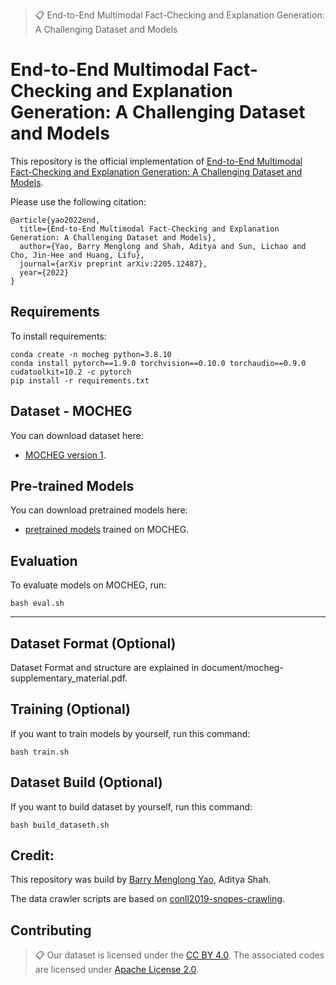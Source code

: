 >📋  End-to-End Multimodal Fact-Checking and Explanation Generation: A Challenging Dataset and Models

# End-to-End Multimodal Fact-Checking and Explanation Generation: A Challenging Dataset and Models

This repository is the official implementation of [End-to-End Multimodal Fact-Checking and Explanation Generation: A Challenging Dataset and Models](https://arxiv.org/abs/2205.12487). 

Please use the following citation:
```
@article{yao2022end,
  title={End-to-End Multimodal Fact-Checking and Explanation Generation: A Challenging Dataset and Models},
  author={Yao, Barry Menglong and Shah, Aditya and Sun, Lichao and Cho, Jin-Hee and Huang, Lifu},
  journal={arXiv preprint arXiv:2205.12487},
  year={2022}
}
```
<!-- >📋  Optional: include a graphic explaining your approach/main result, bibtex entry, link to demos, blog posts and tutorials -->

## Requirements

To install requirements:

```setup
conda create -n mocheg python=3.8.10
conda install pytorch==1.9.0 torchvision==0.10.0 torchaudio==0.9.0 cudatoolkit=10.2 -c pytorch
pip install -r requirements.txt
```

<!-- >📋  Describe how to set up the environment, e.g. pip/conda/docker commands, download datasets, etc... -->


## Dataset - MOCHEG

You can download dataset here:

- [MOCHEG version 1](http://nlplab1.cs.vt.edu/~menglong/project/multimodal/fact_checking/MOCHEG/dataset/). 



## Pre-trained Models

You can download pretrained models here:

- [pretrained models](http://nlplab1.cs.vt.edu/~menglong/project/multimodal/fact_checking/MOCHEG/checkpoint/) trained on MOCHEG. 

## Evaluation

To evaluate models on MOCHEG, run:

```eval
bash eval.sh
```
 
-----------------------------------------------------------------------------------------
## Dataset Format (Optional)
Dataset Format and structure are explained in document/mocheg-supplementary_material.pdf.

## Training (Optional)

If you want to train models by yourself, run this command:

```train
bash train.sh
```
<!-- 
>📋  Describe how to train the models, with example commands on how to train the models in your paper, including the full training procedure and appropriate hyperparameters. -->

## Dataset Build (Optional)

If you want to build dataset by yourself, run this command:

```build_dataset
bash build_dataseth.sh
``` 

<!-- ## Results

Our model achieves the following performance on :

### [Image Classification on ImageNet](https://paperswithcode.com/sota/image-classification-on-imagenet)

| Model name         | Top 1 Accuracy  | Top 5 Accuracy |
| ------------------ |---------------- | -------------- |
| My awesome model   |     85%         |      95%       |

>📋  Include a table of results from your paper, and link back to the leaderboard for clarity and context. If your main result is a figure, include that figure and link to the command or notebook to reproduce it.  -->



## Credit: 

This repository was build by [Barry Menglong Yao](https://barry-yao.netlify.app/), Aditya Shah.

The data crawler scripts are based on [conll2019-snopes-crawling](https://github.com/UKPLab/conll2019-snopes-crawling).

## Contributing

>📋  Our dataset is licensed under the [CC BY 4.0](https://creativecommons.org/licenses/by/4.0/). The associated codes are licensed under [Apache License 2.0](https://www.apache.org/licenses/LICENSE-2.0).
